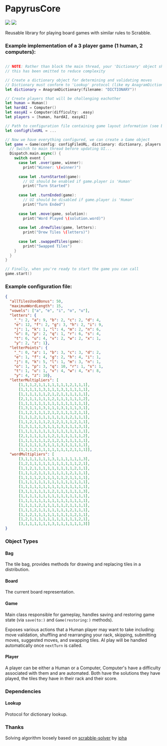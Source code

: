 # PapyrusCore

![](https://reposs.herokuapp.com/?path=ChrisAU/PapyrusCore&style=flat)
![](https://travis-ci.org/ChrisAU/PapyrusCore.svg?branch=swift-3.0)

Reusable library for playing board games with similar rules to Scrabble.

### Example implementation of a 3 player game (1 human, 2 computers):

```swift

// NOTE: Rather than block the main thread, your 'Dictionary' object should be created on a background thread
// this has been omitted to reduce complexity

// Create a dictionary object for determining and validating moves
// Dictionary must conform to 'Lookup' protocol (like my AnagramDictionary)
let dictionary = AnagramDictionary(filename: "DICTIONARY")!

// Create players that will be challenging eachother
let human = Human()
let hardAI = Computer()
let easyAI = Computer(difficulty: .easy)
let players = [human, hardAI, easyAI]

// Path to configuration file containing game layout information (see below)
let configFileURL = ...

// Now we have everything configured, we can create a Game object
let game = Game(config: configFileURL, dictionary: dictionary, players: players) { event in 
  // Switch to main thread before updating UI...
  Dispatch.main.async() {
    switch event {
      case let .over(game, winner):
        print("Winner: \(winner)")
      
      case let .turnStarted(game):
        // UI should be enabled if game.player is 'Human'
        print("Turn Started")
      
      case let .turnEnded(game):
        // UI should be disabled if game.player is 'Human'
        print("Turn Ended")
    
      case let .move(game, solution):
        print("Word Played \(solution.word)")
      
      case let .drewTiles(game, letters):
        print("Drew Tiles \(letters)")
      
      case let .swappedTiles(game):
        print("Swapped Tiles")
    }
  }
}

// Finally, when you're ready to start the game you can call
game.start()
```

### Example configuration file:
```json
{
  "allTilesUsedBonus": 50,
  "maximumWordLength": 15,
  "vowels": ["a", "e", "i", "o", "u"],
  "letters": {
    "_": 2, "a": 9, "b": 2, "c": 2, "d": 4,
    "e": 12, "f": 2, "g": 3, "h": 2, "i": 9,
    "j": 1, "k": 1, "l": 4, "m": 2, "n": 6,
    "o": 8, "p": 2, "q": 1, "r": 6, "s": 4,
    "t": 6, "u": 4, "v": 2, "w": 2, "x": 1,
    "y": 2, "z": 1},
  "letterPoints": {
    "_": 0, "a": 1, "b": 3, "c": 3, "d": 2,
    "e": 1, "f": 4, "g": 2, "h": 4, "i": 1,
    "j": 8, "k": 5, "l": 1, "m": 3, "n": 1,
    "o": 1, "p": 3, "q": 10, "r": 1, "s": 1,
    "t": 1, "u": 1, "v": 4, "w": 4, "x": 8,
    "y": 4, "z": 10},
  "letterMultipliers": [
      [1,1,1,2,1,1,1,1,1,1,1,2,1,1,1],
      [1,1,1,1,1,3,1,1,1,3,1,1,1,1,1],
      [1,1,1,1,1,1,2,1,2,1,1,1,1,1,1],
      [2,1,1,1,1,1,1,2,1,1,1,1,1,1,2],
      [1,1,1,1,1,1,1,1,1,1,1,1,1,1,1],
      [1,3,1,1,1,3,1,1,1,3,1,1,1,3,1],
      [1,1,2,1,1,1,2,1,2,1,1,1,2,1,1],
      [1,1,1,2,1,1,1,1,1,1,1,2,1,1,1],
      [1,1,2,1,1,1,2,1,2,1,1,1,2,1,1],
      [1,3,1,1,1,3,1,1,1,3,1,1,1,3,1],
      [1,1,1,1,1,1,1,1,1,1,1,1,1,1,1],
      [2,1,1,1,1,1,1,2,1,1,1,1,1,1,2],
      [1,1,1,1,1,1,2,1,2,1,1,1,1,1,1],
      [1,1,1,1,1,3,1,1,1,3,1,1,1,1,1],
      [1,1,1,2,1,1,1,1,1,1,1,2,1,1,1]],
  "wordMultipliers": [
      [3,1,1,1,1,1,1,3,1,1,1,1,1,1,3],
      [1,2,1,1,1,1,1,1,1,1,1,1,1,2,1],
      [1,1,2,1,1,1,1,1,1,1,1,1,2,1,1],
      [1,1,1,2,1,1,1,1,1,1,1,2,1,1,1],
      [1,1,1,1,2,1,1,1,1,1,2,1,1,1,1],
      [1,1,1,1,1,1,1,1,1,1,1,1,1,1,1],
      [1,1,1,1,1,1,1,1,1,1,1,1,1,1,1],
      [3,1,1,1,1,1,1,2,1,1,1,1,1,1,3],
      [1,1,1,1,1,1,1,1,1,1,1,1,1,1,1],
      [1,1,1,1,1,1,1,1,1,1,1,1,1,1,1],
      [1,1,1,1,2,1,1,1,1,1,2,1,1,1,1],
      [1,1,1,2,1,1,1,1,1,1,1,2,1,1,1],
      [1,1,2,1,1,1,1,1,1,1,1,1,2,1,1],
      [1,2,1,1,1,1,1,1,1,1,1,1,1,2,1],
      [3,1,1,1,1,1,1,3,1,1,1,1,1,1,3]]
}
```

### Object Types

#### Bag
The tile bag, provides methods for drawing and replacing tiles in a distribution.

#### Board
The current board representation.

#### Game
Main class responsible for gameplay, handles saving and restoring game state (via `save(to:)` and `Game(restoring:)` methods).

Exposes various actions that a Human player may want to take including: move validation, shuffling and rearranging your rack, skipping, submitting moves, suggested moves, and swapping tiles. AI play will be handled automatically once `nextTurn` is called.

#### Player
A player can be either a Human or a Computer, Computer's have a difficulty associated with them and are automated. Both have the solutions they have played, the tiles they have in their rack and their score.

### Dependencies

#### Lookup
Protocol for dictionary lookup.

### Thanks

Solving algorithm loosely based on [scrabble-solver](https://github.com/ipha/scrabble-solver) by [ipha](https://github.com/ipha)
